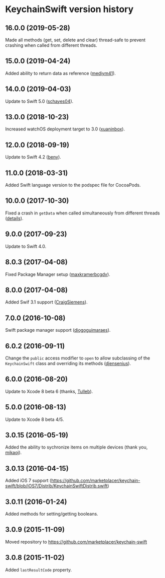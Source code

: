 # KeychainSwift version history

## 16.0.0 (2019-05-28)

Made all methods (get, set, delete and clear) thread-safe to prevent crashing when called from different threads.


## 15.0.0 (2019-04-24)

Added ability to return data as reference ([mediym41](https://github.com/mediym41)).


## 14.0.0 (2019-04-03)

Update to Swift 5.0 ([schayes04](https://github.com/schayes04)).


## 13.0.0 (2018-10-23)

Increased watchOS deployment target to 3.0 ([xuaninbox](https://github.com/xuaninbox)).


## 12.0.0 (2018-09-19)

Update to Swift 4.2 ([beny](https://github.com/beny)).


## 11.0.0 (2018-03-31)

Added Swift language version to the podspec file for CocoaPods.


## 10.0.0 (2017-10-30)

Fixed a crash in `getData` when called simultaneously from different threads ([details](https://github.com/evgenyneu/keychain-swift/pull/68)).


## 9.0.0 (2017-09-23)

Update to Swift 4.0.

## 8.0.3 (2017-04-08)

Fixed Package Manager setup ([maxkramerbcgdv](https://github.com/maxkramerbcgdv)).

## 8.0.0 (2017-04-08)

Added Swif 3.1 support ([CraigSiemens](https://github.com/CraigSiemens)).


## 7.0.0 (2016-10-08)

Swift package manager support ([diogoguimaraes](https://github.com/diogoguimaraes)).


## 6.0.2 (2016-09-11)

Change the `public` access modifier to `open` to allow subclassing of the `KeychainSwift` class and overriding its methods ([djensenius](https://github.com/djensenius)).


## 6.0.0 (2016-08-20)

Update to Xcode 8 beta 6 (thanks, [Tulleb](https://github.com/Tulleb)).


## 5.0.0 (2016-08-13)

Update to Xcode 8 beta 4/5.


## 3.0.15 (2016-05-19)

Added the ability to sychronize items on multiple devices (thank you, [mikaoj](https://github.com/mikaoj)).


## 3.0.13 (2016-04-15)

Added iOS 7 support (https://github.com/marketplacer/keychain-swift/blob/iOS7/Distrib/KeychainSwiftDistrib.swift)


## 3.0.11 (2016-01-24)

Added methods for setting/getting booleans.


## 3.0.9 (2015-11-09)

Moved repository to https://github.com/marketplacer/keychain-swift


## 3.0.8 (2015-11-02)

Added `lastResultCode` property.